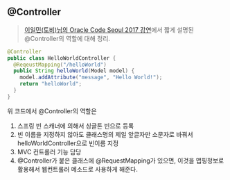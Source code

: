 ## @Controller
>[이일민(토비)님의 Oracle Code Seoul 2017 강연](https://www.youtube.com/watch?v=BFjrmj4p3_Y)에서 짧게 설명된 @Controller의 역할에 대해 정리.

~~~java
@Controller
public class HelloWorldController {
  @ReqeustMapping("/helloWorld")
  public String helloWorld(Model model) {
    model.addAttribute("message", "Hello World!");
    return "helloWorld";
  }
}
~~~

위 코드에서 @Controller의 역할은  

1. 스프링 빈 스캐너에 의해서 싱글톤 빈으로 등록
2. 빈 이름을 지정하지 않아도 클래스명의 제일 앞글자만 소문자로 바꿔서 helloWorldController으로 빈이름 지정
3. MVC 컨트롤러 기능 담당
4. @Controller가 붙은 클래스에 @RequestMapping가 있으면, 이것을 맵핑정보로 활용해서 웹컨트롤러 메소드로 사용하게 해준다.
